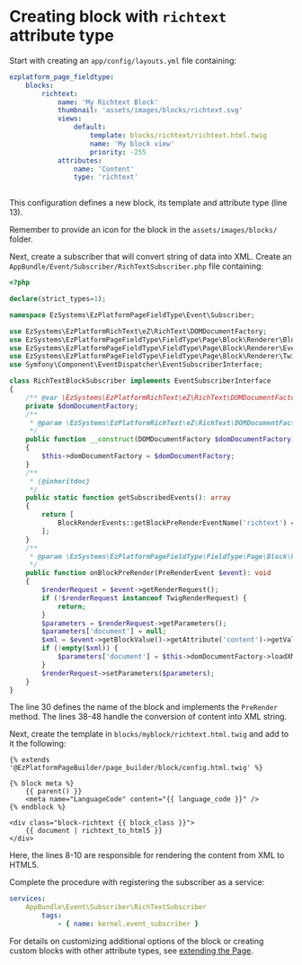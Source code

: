 # Creating block with `richtext` attribute type

Start with creating an `app/config/layouts.yml` file containing:

``` yaml hl_lines="13"
ezplatform_page_fieldtype:
    blocks:
        richtext:
            name: 'My Richtext Block'
            thumbnail: 'assets/images/blocks/richtext.svg'
            views:
                default:
                    template: blocks/richtext/richtext.html.twig
                    name: 'My block view'
                    priority: -255
            attributes:
                name: 'Content'
                type: 'richtext'
                
``` 

This configuration defines a new block, its template and attribute type (line 13).

Remember to provide an icon for the block in the `assets/images/blocks/` folder.

Next, create a subscriber that will convert string of data into XML. 
Create an `AppBundle/Event/Subscriber/RichTextSubscriber.php` file containing:

```php hl_lines="30 38 39 40 41 42 43 44 45 46 47 48"
<?php

declare(strict_types=1);

namespace EzSystems\EzPlatformPageFieldType\Event\Subscriber;

use EzSystems\EzPlatformRichText\eZ\RichText\DOMDocumentFactory;
use EzSystems\EzPlatformPageFieldType\FieldType\Page\Block\Renderer\BlockRenderEvents;
use EzSystems\EzPlatformPageFieldType\FieldType\Page\Block\Renderer\Event\PreRenderEvent;
use EzSystems\EzPlatformPageFieldType\FieldType\Page\Block\Renderer\Twig\TwigRenderRequest;
use Symfony\Component\EventDispatcher\EventSubscriberInterface;

class RichTextBlockSubscriber implements EventSubscriberInterface
{
    /** @var \EzSystems\EzPlatformRichText\eZ\RichText\DOMDocumentFactory */
    private $domDocumentFactory;
    /**
     * @param \EzSystems\EzPlatformRichText\eZ\RichText\DOMDocumentFactory $domDocumentFactory
     */
    public function __construct(DOMDocumentFactory $domDocumentFactory)
    {
        $this->domDocumentFactory = $domDocumentFactory;
    }
    /**
     * {@inheritdoc}
     */
    public static function getSubscribedEvents(): array
    {
        return [
            BlockRenderEvents::getBlockPreRenderEventName('richtext') => 'onBlockPreRender',
        ];
    }
    /**
     * @param \EzSystems\EzPlatformPageFieldType\FieldType\Page\Block\Renderer\Event\PreRenderEvent $event
     */
    public function onBlockPreRender(PreRenderEvent $event): void
    {
        $renderRequest = $event->getRenderRequest();
        if (!$renderRequest instanceof TwigRenderRequest) {
            return;
        }
        $parameters = $renderRequest->getParameters();
        $parameters['document'] = null;
        $xml = $event->getBlockValue()->getAttribute('content')->getValue();
        if (!empty($xml)) {
            $parameters['document'] = $this->domDocumentFactory->loadXMLString($xml);
        }
        $renderRequest->setParameters($parameters);
    }
}
```

The line 30 defines the name of the block and implements the `PreRender` method.
The lines 38-48 handle the conversion of content into XML string.

Next, create the template in `blocks/myblock/richtext.html.twig` and add to it the following:

``` html+twig hl_lines="8 9 10"
{% extends '@EzPlatformPageBuilder/page_builder/block/config.html.twig' %}

{% block meta %}
    {{ parent() }}
    <meta name="LanguageCode" content="{{ language_code }}" />
{% endblock %}

<div class="block-richtext {{ block_class }}">
    {{ document | richtext_to_html5 }}
</div>

```

Here, the lines 8-10 are responsible for rendering the content from XML to HTML5.

Complete the procedure with registering the subscriber as a service:

```yml
services:
    AppBundle\Event\Subscriber\RichTextSubscriber
        tags:
            - { name: kernel.event_subscriber }
```

For details on customizing additional options of the block or creating custom blocks with other attribute types, see [extending the Page](/docs/guide/extending_page.md).